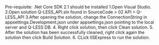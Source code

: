 Pre-requisite: .Net Core SDK 2.1 should be installed
1.Open Visual Studio.
2.Open solution Q-LESS_API.sln found in SourceCode > 02 API > Q-LESS_API
3.After opening the solution, change the ConnectionString in appsettings.Development.json under appsettings.json pointing to the local server and Q-LESS DB.
4. Right click solution, then click Clean solution.
5. After the solution has been successfully cleaned, right click again the solution then click Build Solution.
6. CLick IISExpress to run the solution.
